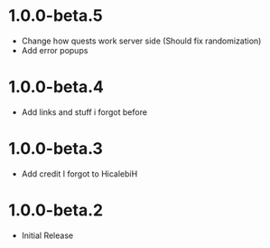 # 1.0.0-beta.5
- Change how quests work server side (Should fix randomization)
- Add error popups
# 1.0.0-beta.4
- Add links and stuff i forgot before
# 1.0.0-beta.3
- Add credit I forgot to HicalebiH
# 1.0.0-beta.2
- Initial Release
